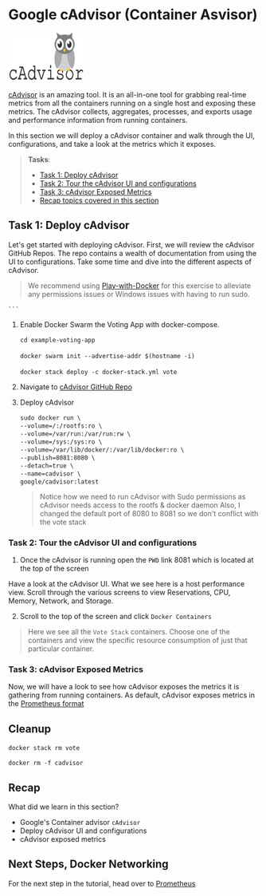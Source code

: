 # Google cAdvisor (Container Asvisor)

<img src="https://raw.githubusercontent.com/56kcloud/Training/master/img/cadvisor-logo.png" alt="cAdvisor Logo" width="150" height="99"> 

[cAdvisor](https://hub.docker.com/r/google/cadvisor/) is an amazing tool. It is an all-in-one tool for grabbing real-time metrics from all the containers running on a single host and exposing these metrics. The cAdvisor collects, aggregates, processes, and exports usage and performance information from running containers.

In this section we will deploy a cAdvisor container and walk through the UI, configurations, and take a look at the metrics which it exposes.

> **Tasks**:
>
>
> * [Task 1: Deploy cAdvisor](#Task_1)
> * [Task 2: Tour the cAdvisor UI and configurations](#Task_2)
> * [Task 3: cAdvisor Exposed Metrics](#Task_3)
> * [Recap topics covered in this section](#Recap)

## <a name="Task_1"></a>Task 1: Deploy cAdvisor

Let's get started with deploying cAdvisor. First, we will review the cAdvisor GitHub Repos. The repo contains a wealth of documentation from using the UI to configurations. Take some time and dive into the different aspects of cAdvisor.

> We recommend using [Play-with-Docker](https://labs.play-with-docker.com/) for this exercise to alleviate any permissions issues or Windows issues with having to run sudo.

    ```

1. Enable Docker Swarm the Voting App with docker-compose.

    ```
    cd example-voting-app

    docker swarm init --advertise-addr $(hostname -i)

    docker stack deploy -c docker-stack.yml vote
    
    ```

3. Navigate to [cAdvisor GitHub Repo](https://github.com/google/cadvisor)


4. Deploy cAdvisor

    ```
    sudo docker run \
    --volume=/:/rootfs:ro \
    --volume=/var/run:/var/run:rw \
    --volume=/sys:/sys:ro \
    --volume=/var/lib/docker/:/var/lib/docker:ro \
    --publish=8081:8080 \
    --detach=true \
    --name=cadvisor \
    google/cadvisor:latest
    ```
    
    > Notice how we need to run cAdvisor with Sudo permissions as cAdvisor needs access to the rootfs & docker daemon
    > Also, I changed the default port of 8080 to 8081 so we don't conflict with the vote stack

### <a name="Task_2"></a>Task 2: Tour the cAdvisor UI and configurations

1. Once the cAdvisor is running open the `PWD` link 8081 which is located at the top of the screen

Have a look at the cAdvisor UI. What we see here is a host performance view. Scroll through the various screens to view Reservations, CPU, Memory, Network, and Storage.

2. Scroll to the top of the screen and click `Docker Containers`

> Here we see all the `Vote Stack` containers. Choose one of the containers and view the specific resource consumption of just that particular container.


### <a name="Task_3"></a>Task 3: cAdvisor Exposed Metrics

Now, we will have a look to see how cAdvisor exposes the metrics it is gathering from running containers. As default, cAdvisor exposes metrics in the [Prometheus format](https://prometheus.io/docs/instrumenting/writing_exporters/)

## Cleanup

  ```
  docker stack rm vote
  ```

  ```
  docker rm -f cadvisor
  ``` 

## <a name="Terminology"></a>Recap

What did we learn in this section?

* Google's Container advisor `cAdvisor`
* Deploy cAdvisor UI and configurations
* cAdvisor exposed metrics

## Next Steps, Docker Networking
For the next step in the tutorial, head over to [Prometheus](./monitoring-stack.md)
